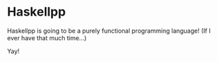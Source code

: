 Haskellpp
=========

Haskellpp is going to be a purely functional programming language! (If I ever have that much time...)

Yay!
